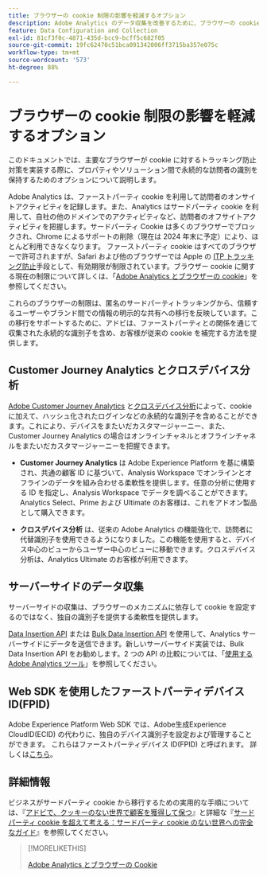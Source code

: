 ```yaml
---
title: ブラウザーの cookie 制限の影響を軽減するオプション
description: Adobe Analytics のデータ収集を改善するために、ブラウザーの cookie 制限の影響を軽減する方法について説明します。
feature: Data Configuration and Collection
exl-id: 81cf3f0c-4871-435d-bcc9-bcff5c682f05
source-git-commit: 19fc62470c51bca091342006ff3715ba357e075c
workflow-type: tm+mt
source-wordcount: '573'
ht-degree: 88%

---
```


# ブラウザーの cookie 制限の影響を軽減するオプション

このドキュメントでは、主要なブラウザーが cookie に対するトラッキング防止対策を実装する際に、プロパティやソリューション間で永続的な訪問者の識別を保持するためのオプションについて説明します。

Adobe Analytics は、ファーストパーティ cookie を利用して訪問者のオンサイトアクティビティを記録します。また、Analytics はサードパーティ cookie を利用して、自社の他のドメインでのアクティビティなど、訪問者のオフサイトアクティビティを把握します。サードパーティ Cookie は多くのブラウザーでブロックされ、Chrome によるサポートの削除（現在は 2024 年末に予定）により、ほとんど利用できなくなります。 ファーストパーティ cookie はすべてのブラウザーで許可されますが、Safari および他のブラウザーでは Apple の [ITP トラッキング防止](https://webkit.org/tracking-prevention)手段として、有効期限が制限されています。ブラウザー cookie に関する現在の制限について詳しくは、「[Adobe Analytics とブラウザーの cookie](cookies.md)」を参照してください。

これらのブラウザーの制限は、匿名のサードパーティトラッキングから、信頼するユーザーやブランド間での情報の明示的な共有への移行を反映しています。この移行をサポートするために、アドビは、ファーストパーティとの関係を通じて収集された永続的な識別子を含め、お客様が従来の cookie を補完する方法を提供します。

## Customer Journey Analytics とクロスデバイス分析

[Adobe Customer Journey Analytics](https://experienceleague.adobe.com/docs/analytics-platform/using/cja-overview/cja-overview.html?lang=ja) と[クロスデバイス分析](/help/components/cda/overview.md)によって、cookie に加えて、ハッシュ化されたログインなどの永続的な識別子を含めることができます。これにより、デバイスをまたいだカスタマージャーニー、また、Customer Journey Analytics の場合はオンラインチャネルとオフラインチャネルをまたいだカスタマージャーニーを把握できます。

* **Customer Journey Analytics** は Adobe Experience Platform を基に構築され、共通の顧客 ID に基づいて、Analysis Workspace でオンラインとオフラインのデータを組み合わせる柔軟性を提供します。任意の分析に使用する ID を指定し、Analysis Workspace でデータを調べることができます。Analytics Select、Prime および Ultimate のお客様は、これをアドオン製品として購入できます。

* **クロスデバイス分析** は、従来の Adobe Analytics の機能強化で、訪問者に代替識別子を使用できるようになりました。この機能を使用すると、デバイス中心のビューからユーザー中心のビューに移動できます。クロスデバイス分析は、Analytics Ultimate のお客様が利用できます。

## サーバーサイドのデータ収集

サーバーサイドの収集は、ブラウザーのメカニズムに依存して cookie を設定するのではなく、独自の識別子を提供する柔軟性を提供します。

[Data Insertion API](https://github.com/AdobeDocs/analytics-1.4-apis/blob/master/docs/data-insertion-api/index.md) または [Bulk Data Insertion API](https://www.adobe.io/apis/experiencecloud/analytics/docs.html#!AdobeDocs/analytics-2.0-apis/master/bdia.md) を使用して、Analytics サーバーサイドにデータを送信できます。新しいサーバーサイド実装では、Bulk Data Insertion API をお勧めします。2 つの API の比較については、「[使用する Adobe Analytics ツール](https://experienceleague.adobe.com/docs/analytics/admin/admin-overview/which-analytics-tool.html?lang=ja)」を参照してください。

## Web SDK を使用したファーストパーティデバイス ID(FPID)

Adobe Experience Platform Web SDK では、Adobe生成Experience CloudID(ECID) の代わりに、独自のデバイス識別子を設定および管理することができます。 これらはファーストパーティデバイス ID(FPID) と呼ばれます。 詳しくは[こちら](https://experienceleague.adobe.com/docs/experience-platform/edge/identity/first-party-device-ids.htm?lang=ja)。

## 詳細情報

ビジネスがサードパーティ cookie から移行するための実用的な手順については、『[アドビで、クッキーのない世界で顧客を獲得して保つ](https://business.adobe.com/jp/solutions/cookieless.html)』と詳細な『[サードパーティ cookie を超えて考える：サードパーティ cookie のない世界への完全なガイド](https://business.adobe.com/content/dam/www/us/en/pdfs/Adobe_Thinking_Beyond_the_Third_Party_Cookie.pdf)』を参照してください。

>[!MORELIKETHIS]
>
>[Adobe Analytics とブラウザーの Cookie](cookies.md)
